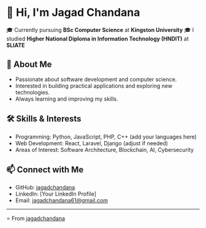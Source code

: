# 👋 Hi, I'm Jagad Chandana  

🎓 Currently pursuing **BSc Computer Science** at **Kingston University** 
🎓 I studied **Higher National Diploma in Information Technology (HNDIT)** at **SLIATE**   

## 🚀 About Me
- Passionate about software development and computer science.  
- Interested in building practical applications and exploring new technologies.  
- Always learning and improving my skills.  

## 🛠️ Skills & Interests
- Programming: Python, JavaScript, PHP, C++ (add your languages here)  
- Web Development: React, Laravel, Django (adjust if needed)  
- Areas of Interest: Software Architecture, Blockchain, AI, Cybersecurity  

## 📫 Connect with Me
- GitHub: [jagadchandana](https://github.com/jagadchandana)  
- LinkedIn: [Your LinkedIn Profile]  
- Email: jagadchandana61@gmail.com 

---
⭐️ From [jagadchandana](https://github.com/jagadchandana)
